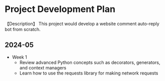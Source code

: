 # Project Development Plan
【Description】 This project would develop a website comment auto-reply bot from scratch. 

## 2024-05
- Week 1
    - Review advanced Python concepts such as decorators, generators, and context managers
    - Learn how to use the requests library for making network requests

